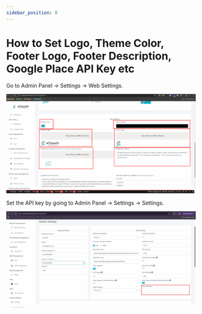 ```yaml
---
sidebar_position: 8
---
```


# How to Set Logo, Theme Color, Footer Logo, Footer Description, Google Place API Key etc

Go to Admin Panel → Settings → Web Settings.

![All Web Details](/images/web/all_web_details.png)

Set the API key by going to Admin Panel → Settings → Settings.

![Set place api key](/images/web/set_place_api_key.png)
